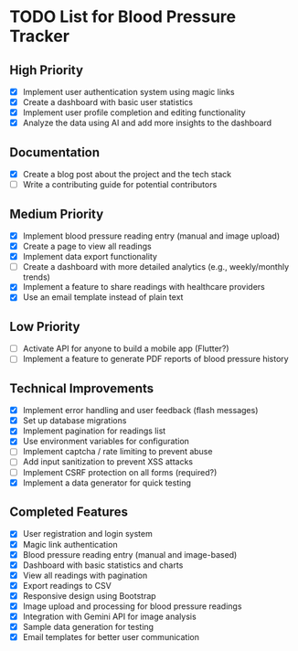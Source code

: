 # TODO List for Blood Pressure Tracker

## High Priority
- [x] Implement user authentication system using magic links
- [x] Create a dashboard with basic user statistics
- [x] Implement user profile completion and editing functionality
- [x] Analyze the data using AI and add more insights to the dashboard

## Documentation
- [x] Create a blog post about the project and the tech stack
- [ ] Write a contributing guide for potential contributors

## Medium Priority
- [x] Implement blood pressure reading entry (manual and image upload)
- [x] Create a page to view all readings
- [x] Implement data export functionality
- [ ] Create a dashboard with more detailed analytics (e.g., weekly/monthly trends)
- [x] Implement a feature to share readings with healthcare providers
- [x] Use an email template instead of plain text

## Low Priority
- [ ] Activate API for anyone to build a mobile app (Flutter?) 
- [ ] Implement a feature to generate PDF reports of blood pressure history

## Technical Improvements
- [x] Implement error handling and user feedback (flash messages)
- [x] Set up database migrations
- [x] Implement pagination for readings list
- [x] Use environment variables for configuration
- [ ] Implement captcha / rate limiting to prevent abuse
- [ ] Add input sanitization to prevent XSS attacks
- [ ] Implement CSRF protection on all forms (required?)
- [x] Implement a data generator for quick testing

## Completed Features
- [x] User registration and login system
- [x] Magic link authentication
- [x] Blood pressure reading entry (manual and image-based)
- [x] Dashboard with basic statistics and charts
- [x] View all readings with pagination
- [x] Export readings to CSV
- [x] Responsive design using Bootstrap
- [x] Image upload and processing for blood pressure readings
- [x] Integration with Gemini API for image analysis
- [x] Sample data generation for testing
- [x] Email templates for better user communication